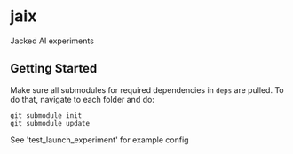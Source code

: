 # jaix
Jacked AI experiments

## Getting Started

Make sure all submodules for required dependencies in `deps` are pulled. To do that, navigate to each folder and do:
```
git submodule init
git submodule update
```

See 'test_launch_experiment' for example config
